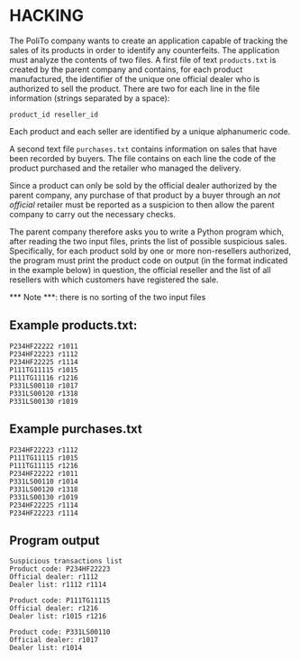 # HACKING

The PoliTo company wants to create an application capable of tracking the sales of its products in order to
identify any counterfeits. The application must analyze the contents of two files. A first file of
text `products.txt` is created by the parent company and contains, for each product manufactured, the identifier of the unique one
official dealer who is authorized to sell the product. There are two for each line in the file
information (strings separated by a space):

    product_id reseller_id

Each product and each seller are identified by a unique alphanumeric code.

A second text file `purchases.txt` contains information on sales that have been recorded by
buyers. The file contains on each line the code of the product purchased and the retailer who managed the delivery.

Since a product can only be sold by the official dealer authorized by the parent company,
any purchase of that product by a buyer through an _not official_ retailer must be reported
as a suspicion to then allow the parent company to carry out the necessary checks.

The parent company therefore asks you to write a Python program which, after reading the two input files, prints the
list of possible suspicious sales. Specifically, for each product sold by one or more non-resellers
authorized, the program must print the product code on output (in the format indicated in the example below)
in question, the official reseller and the list of all resellers with which customers have registered the
sale.

*** Note ***: there is no sorting of the two input files

## Example products.txt:

    P234HF22222 r1011  
    P234HF22223 r1112  
    P234HF22225 r1114  
    P111TG11115 r1015  
    P111TG11116 r1216  
    P331LS00110 r1017  
    P331LS00120 r1318  
    P331LS00130 r1019  

## Example purchases.txt

    P234HF22223 r1112
    P111TG11115 r1015
    P111TG11115 r1216
    P234HF22222 r1011
    P331LS00110 r1014
    P331LS00120 r1318
    P331LS00130 r1019
    P234HF22225 r1114
    P234HF22223 r1114

## Program output

    Suspicious transactions list
    Product code: P234HF22223
    Official dealer: r1112
    Dealer list: r1112 r1114
    
    Product code: P111TG11115
    Official dealer: r1216
    Dealer list: r1015 r1216
    
    Product code: P331LS00110
    Official dealer: r1017
    Dealer list: r1014 
